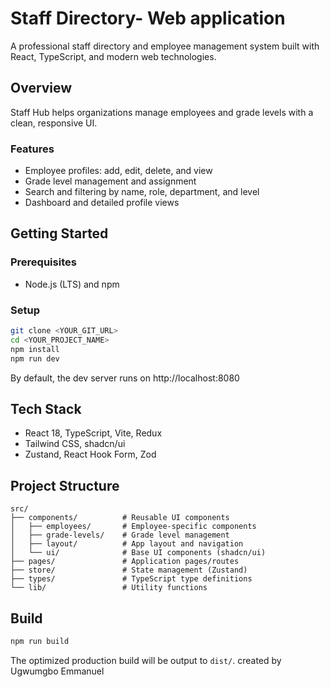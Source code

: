 # Staff Directory- Web application

A professional staff directory and employee management system built with React, TypeScript, and modern web technologies.

## Overview

Staff Hub helps organizations manage employees and grade levels with a clean, responsive UI.

### Features
- Employee profiles: add, edit, delete, and view
- Grade level management and assignment
- Search and filtering by name, role, department, and level
- Dashboard and detailed profile views

## Getting Started

### Prerequisites
- Node.js (LTS) and npm

### Setup
```sh
git clone <YOUR_GIT_URL>
cd <YOUR_PROJECT_NAME>
npm install
npm run dev
```

By default, the dev server runs on http://localhost:8080

## Tech Stack
- React 18, TypeScript, Vite, Redux
- Tailwind CSS, shadcn/ui
- Zustand, React Hook Form, Zod

## Project Structure
```
src/
├── components/          # Reusable UI components
│   ├── employees/       # Employee-specific components
│   ├── grade-levels/    # Grade level management
│   ├── layout/          # App layout and navigation
│   └── ui/              # Base UI components (shadcn/ui)
├── pages/               # Application pages/routes
├── store/               # State management (Zustand)
├── types/               # TypeScript type definitions
└── lib/                 # Utility functions
```

## Build
```sh
npm run build
```
The optimized production build will be output to `dist/`.
created by Ugwumgbo Emmanuel
